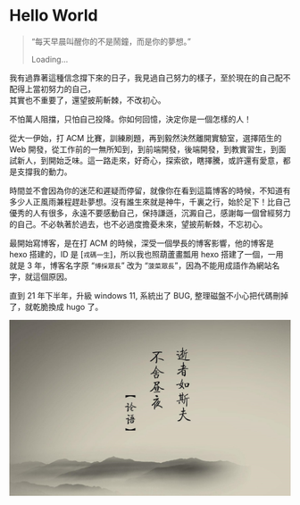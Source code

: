 # Hello World


> “每天早晨叫醒你的不是鬧鐘，而是你的夢想。”
> <p class="text-right"><i class="fas fa-heartbeat animate-icon"></i> <span class="run-times" title="Site lruihao.cn running...">Loading...</span></p>

我有過靠著這種信念撐下來的日子，我見過自己努力的樣子，至於現在的自己配不配得上當初努力的自己，  
其實也不重要了，還望披荊斬棘，不改初心。

不怕萬人阻擋，只怕自己投降。你如何回憶，決定你是一個怎樣的人！  

從大一伊始，打 ACM 比賽，訓練刷題，再到毅然決然離開實驗室，選擇陌生的 Web 開發，從工作前的一無所知到，到前端開發，後端開發，到教實習生，到面試新人，到開始乏味。這一路走來，好奇心，探索欲，瞎擇騰，或許還有愛意，都是支撐我的動力。

時間並不會因為你的迷茫和遲疑而停留，就像你在看到這篇博客的時候，不知道有多少人正風雨兼程趕赴夢想。沒有誰生來就是神牛，千裏之行，始於足下！比自己優秀的人有很多，永遠不要感動自己，保持謙遜，沉澱自己，感謝每一個曾經努力的自己。不必執著於過去，也不必過度擔憂未來，望披荊斬棘，不忘初心。

最開始寫博客，是在打 ACM 的時候，深受一個學長的博客影響，他的博客是 hexo 搭建的，ID 是 [`戎碼一生`]，所以我也照葫蘆畫瓢用 hexo 搭建了一個，一用就是 3 年，博客名字原 “`博採眾長`” 改为 “`菠菜眾長`”，因為不能用成語作為網站名字，就這個原因。

直到 21 年下半年，升級 windows 11, 系統出了 BUG, 整理磁盤不小心把代碼刪掉了，就乾脆換成 hugo 了。

![現在並沒有刀槍入庫，馬放南山，衹是在奔赴另一片山海](images/lunyu.jpg "逝者如斯乎，不舍昼夜")


<link rel="stylesheet" href="css/site-time.css"/>
<script src="js/site-time.js" defer></script>

